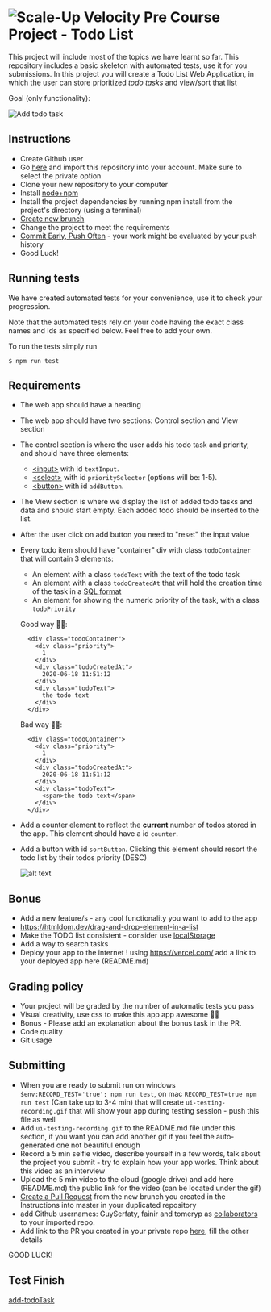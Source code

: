 # ![Scale-Up Velocity](./readme-files/logo-main.png) Pre Course Project - Todo List

This project will include most of the topics we have learnt so far.
This repository includes a basic skeleton with automated tests, use it for you submissions.
In this project you will create a Todo List Web Application, in which the user can store prioritized _todo tasks_ and view/sort that list

Goal (only functionality):

![Add todo task](./readme-files/basic-todo.gif)

## Instructions

- Create Github user
- Go [here](https://github.com/new/import) and import this repository into your account. Make sure to select the private option
- Clone your new repository to your computer
- Install [node+npm](https://nodejs.org/en/download/)
- Install the project dependencies by running npm install from the project's directory (using a terminal)
- [Create new brunch](https://docs.github.com/en/desktop/contributing-and-collaborating-using-github-desktop/managing-branches)
- Change the project to meet the requirements
- [Commit Early, Push Often](https://www.worklytics.co/commit-early-push-often/) - your work might be evaluated by your push history
- Good Luck!

## Running tests

We have created automated tests for your convenience, use it to check your progression.

Note that the automated tests rely on your code having the exact class names and Ids as specified below.
Feel free to add your own.

To run the tests simply run

```
$ npm run test
```

## Requirements

- The web app should have a heading
- The web app should have two sections: Control section and View section
- The control section is where the user adds his todo task and priority, and should have three elements:
  - [\<input\>](https://developer.mozilla.org/en-US/docs/Web/HTML/Element/input) with id `textInput`.
  - [\<select\>](https://developer.mozilla.org/en-US/docs/Web/HTML/Element/select) with id `prioritySelector` (options will be: 1-5).
  - [\<button\>](https://developer.mozilla.org/en-US/docs/Web/HTML/Element/button) with id `addButton`.
- The View section is where we display the list of added todo tasks and data and should start empty. Each added todo should be inserted to the list.
- After the user click on add button you need to "reset" the input value
- Every todo item should have "container" div with class `todoContainer` that will contain 3 elements:

  - An element with a class `todoText` with the text of the todo task
  - An element with a class `todoCreatedAt` that will hold the creation time of the task in a [SQL format](https://www.w3schools.com/sql/sql_dates.asp#:~:text=SQL%20Date%20Data%20Types&text=DATE%20%2D%20format%20YYYY%2DMM%2D,YEAR%20%2D%20format%20YYYY%20or%20YY)
  - An element for showing the numeric priority of the task, with a class `todoPriority`

  Good way 👍🏿:

  ```
    <div class="todoContainer">
      <div class="priority">
        1
      </div>
      <div class="todoCreatedAt">
        2020-06-18 11:51:12
      </div>
      <div class="todoText">
        the todo text
      </div>
    </div>
  ```

  Bad way 👎🏿:

  ```
    <div class="todoContainer">
      <div class="priority">
        1
      </div>
      <div class="todoCreatedAt">
        2020-06-18 11:51:12
      </div>
      <div class="todoText">
        <span>the todo text</span>
      </div>
    </div>
  ```

- Add a counter element to reflect the **current** number of todos stored in the app. This element should have a id `counter`.

- Add a button with id `sortButton`. Clicking this element should resort the todo list by their todos priority (DESC)

  ![alt text](./readme-files/todo-bonus.gif)

## Bonus

- Add a new feature/s - any cool functionality you want to add to the app
- https://htmldom.dev/drag-and-drop-element-in-a-list
- Make the TODO list consistent - consider use [localStorage](https://developer.mozilla.org/en-US/docs/Web/API/Window/localStorage)
- Add a way to search tasks
- Deploy your app to the internet ! using https://vercel.com/ add a link to your deployed app here (README.md)

## Grading policy

- Your project will be graded by the number of automatic tests you pass
- Visual creativity, use css to make this app app awesome 💅🏿
- Bonus - Please add an explanation about the bonus task in the PR.
- Code quality <!-- variable names, comments, function names? -->
- Git usage <!-- commit messages -->

## Submitting

- When you are ready to submit run on windows `$env:RECORD_TEST='true'; npm run test`, on mac `RECORD_TEST=true npm run test` (Can take up to 3-4 min) that will create `ui-testing-recording.gif` that will show your app during testing session - push this file as well
- Add `ui-testing-recording.gif` to the README.md file under this section, if you want you can add another gif if you feel the auto-generated one not beautiful enough
- Record a 5 min selfie video, describe yourself in a few words, talk about the project you submit - try to explain how your app works. Think about this video as an interview
- Upload the 5 min video to the cloud (google drive) and add here (README.md) the public link for the video (can be located under the gif)
- [Create a Pull Request](https://docs.github.com/en/github/collaborating-with-issues-and-pull-requests/creating-a-pull-request) from the new brunch you created in the Instructions into master in your duplicated repository
- add Github usernames: GuySerfaty, fainir and tomeryp as [collaborators](https://docs.github.com/en/github/setting-up-and-managing-your-github-user-account/inviting-collaborators-to-a-personal-repository) to your imported repo.
- Add link to the PR you created in your private repo [here](https://docs.google.com/spreadsheets/d/1P9_YDGqIqmV10fvTmIXc_AGV0_ycI2aBFo2h5zprUMI/edit#gid=1903529310), fill the other details

GOOD LUCK!

## Test Finish

[add-todoTask](C:\Users\talyo\OneDrive\Documents\GitHub\pre-course-final\ui-testing-recording.gif)

